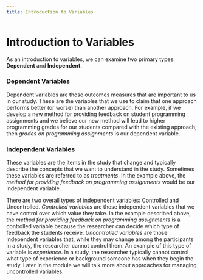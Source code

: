 ```yaml
---
title: Introduction to Variables
---
```


# Introduction to Variables

As an introduction to variables, we can examine two primary types: **Dependent** and **Independent**.

### Dependent Variables
Dependent variables are those outcomes measures that are important to us in our study. These are the variables that we use to claim that one approach performs better (or worse) than another approach. For example, if we develop a new method for providing feedback on student programming assignments and we believe our new method will lead to higher programming grades for our students compared with the existing approach, then *grades on programming assignments* is our dependent variable.

### Independent Variables
These variables are the items in the study that change and typically describe the concepts that we want to understand in the study. Sometimes these variables are referred to as *treatments*. In the example above, the *method for providing feedback on programming assignments* would be our independent variable.

There are two overall types of independent variables: Controlled and Uncontrolled. *Controlled variables* are those independent variables that we have control over which value they take. In the example described above, the *method for providing feedback on programming assignments* is a controlled variable because the researcher can decide which type of feedback the students receive. *Uncontrolled variables* are those independent variables that, while they may change among the participants in a study, the researcher cannot control them. An example of this type of variable is *experience*. In a study, the researcher typically cannot control what type of experience or background someone has when they begin the study. Later in the module we will talk more about approaches for managing uncontrolled variables.
